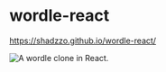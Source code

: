 # wordle-react
 https://shadzzo.github.io/wordle-react/
 
 ![ A wordle clone in React.](https://i.imgur.com/INCIXVj.png)

